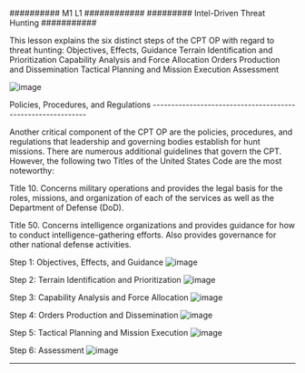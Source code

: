 ########## M1 L1 ############
######### Intel-Driven Threat Hunting ###########

This lesson explains the six distinct steps of the CPT OP with regard to threat hunting:
Objectives, Effects, Guidance
Terrain Identification and Prioritization 
Capability Analysis and Force Allocation
Orders Production and Dissemination
Tactical Planning and Mission Execution
Assessment

![image](https://github.com/user-attachments/assets/fe9aebca-9858-41fa-843c-3258e69d7a17)


Policies, Procedures, and Regulations ------------------------------------------------------------

Another critical component of the CPT OP are the policies, procedures, and regulations that leadership and governing bodies establish for hunt missions. There are numerous additional guidelines that govern the CPT. However, the following two Titles of the United States Code are the most noteworthy:

Title 10. Concerns military operations and provides the legal basis for the roles, missions, and organization of each of the services as well as the Department of Defense (DoD).

Title 50. Concerns intelligence organizations and provides guidance for how to conduct intelligence-gathering efforts. Also provides governance for other national defense activities.

Step 1: Objectives, Effects, and Guidance
![image](https://github.com/user-attachments/assets/8a3c841f-8eae-4db2-be2a-024549315d31)

Step 2: Terrain Identification and Prioritization
![image](https://github.com/user-attachments/assets/293bce66-d0ca-4139-ad61-af054577cda4)

Step 3: Capability Analysis and Force Allocation
![image](https://github.com/user-attachments/assets/c0f8369a-8763-4c59-8449-d047d8e40bb5)

Step 4: Orders Production and Dissemination
![image](https://github.com/user-attachments/assets/9d95853d-72da-47cf-ba5e-d51c4af9ad67)

Step 5: Tactical Planning and Mission Execution
![image](https://github.com/user-attachments/assets/80ecb239-64d8-493a-a16c-6e5c67e6b261)

Step 6: Assessment
![image](https://github.com/user-attachments/assets/b63f14b4-449a-48a2-b75a-da54670a77eb)

------------------------------------------------------------------------------------------


























































































